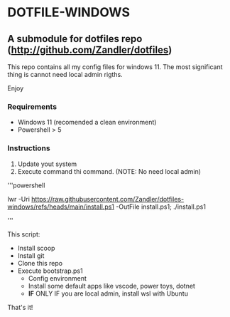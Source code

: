 # DOTFILE-WINDOWS

## A submodule for dotfiles repo (http://github.com/Zandler/dotfiles)

This repo contains all my config files for windows 11. The most significant thing is cannot need local admin rigths.

Enjoy


### Requirements

- Windows 11 (recomended a clean environment)
- Powershell > 5


### Instructions 

1. Update yout system
2. Execute command thi command. (NOTE: No need local admin)

'''powershell


Iwr -Uri https://raw.githubusercontent.com/Zandler/dotfiles-windows/refs/heads/main/install.ps1 -OutFile install.ps1; ./install.ps1

'''

This script:
- Install scoop
- Install git
- Clone this repo
- Execute bootstrap.ps1
  - Config environment
  - Install some default apps like vscode, power toys, dotnet 
  - **IF** ONLY IF you are local admin, install wsl with Ubuntu


That's it!

